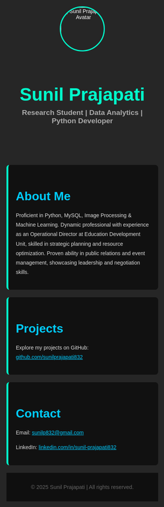 <!DOCTYPE html>
<html lang="en">
<head>
  <meta charset="UTF-8" />
  <meta name="viewport" content="width=device-width, initial-scale=1.0" />
  <title>Quantum Portfolio</title>
  <link href="https://fonts.googleapis.com/css2?family=Orbitron:wght@500&display=swap" rel="stylesheet">
  <style>
    * {
      margin: 0;
      padding: 0;
      box-sizing: border-box;
      scroll-behavior: smooth;
    }
    body {
      font-family: 'Orbitron', sans-serif;
      background: url('https://images.unsplash.com/photo-1600267165989-98f36b1267c9?auto=format&fit=crop&w=1500&q=80') no-repeat center center fixed;
      background-size: cover;
      color: white;
      overflow-x: hidden;
    }
    body::before {
      content: "";
      position: fixed;
      top: 0;
      left: 0;
      width: 100%;
      height: 100%;
      background: rgba(0, 0, 0, 0.85);
      z-index: -1;
    }
    header {
      text-align: center;
      padding: 50px 20px;
    }
    header img {
      width: 120px;
      height: 120px;
      border-radius: 50%;
      margin-bottom: 20px;
      border: 3px solid #00ffcc;
    }
    header h1 {
      font-size: 3rem;
      color: #00ffcc;
    }
    header h2 {
      margin-top: 10px;
      font-size: 1.2rem;
      color: #aaa;
    }
    section {
      padding: 60px 20px;
      max-width: 1000px;
      margin: auto;
    }
    section h3 {
      font-size: 2rem;
      margin-bottom: 20px;
      color: #00ccff;
    }
    .about, .projects, .contact {
      background: #111;
      margin-bottom: 20px;
      border-left: 5px solid #00ffcc;
      padding: 20px;
      border-radius: 8px;
    }
    .about p, .projects p, .contact p {
      line-height: 1.8;
      color: #ddd;
    }
    .projects a, .contact a {
      color: #00ccff;
      text-decoration: underline;
    }
    footer {
      text-align: center;
      padding: 30px;
      font-size: 0.9rem;
      color: #666;
      background: #0f0f0f;
    }
    .spark {
      position: fixed;
      width: 2px;
      height: 2px;
      background: #ffffff;
      animation: spark 2s infinite;
    }
    @keyframes spark {
      0% { opacity: 0; transform: translateY(0) scale(1); }
      50% { opacity: 1; transform: translateY(-10px) scale(1.5); }
      100% { opacity: 0; transform: translateY(-20px) scale(0); }
    }
  </style>
</head>
<body>
  <header>
    <img src="https://avatars.githubusercontent.com/u/104108589?v=4" alt="Sunil Prajapati Avatar">
    <h1>Sunil Prajapati</h1>
    <h2>Research Student | Data Analytics | Python Developer</h2>
  </header>

  <section class="about">
    <h3>About Me</h3>
    <p>
      Proficient in Python, MySQL, Image Processing & Machine Learning. Dynamic professional with experience as an Operational Director at Education Development Unit, skilled in strategic planning and resource optimization. Proven ability in public relations and event management, showcasing leadership and negotiation skills.
    </p>
  </section>

  <section class="projects">
    <h3>Projects</h3>
    <p>
      Explore my projects on GitHub: <a href="https://github.com/sunilprajapati832" target="_blank">github.com/sunilprajapati832</a>
    </p>
  </section>

  <section class="contact">
    <h3>Contact</h3>
    <p>Email: <a href="mailto:sunilp832@gmail.com">sunilp832@gmail.com</a></p>
    <p>LinkedIn: <a href="https://www.linkedin.com/in/sunil-prajapati832" target="_blank">linkedin.com/in/sunil-prajapati832</a></p>
  </section>

  <footer>
    &copy; 2025 Sunil Prajapati | All rights reserved.
  </footer>

  <script>
    for (let i = 0; i < 60; i++) {
      const spark = document.createElement('div');
      spark.className = 'spark';
      spark.style.left = Math.random() * 100 + 'vw';
      spark.style.top = Math.random() * 100 + 'vh';
      spark.style.animationDelay = Math.random() * 5 + 's';
      document.body.appendChild(spark);
    }
  </script>
</body>
</html>
